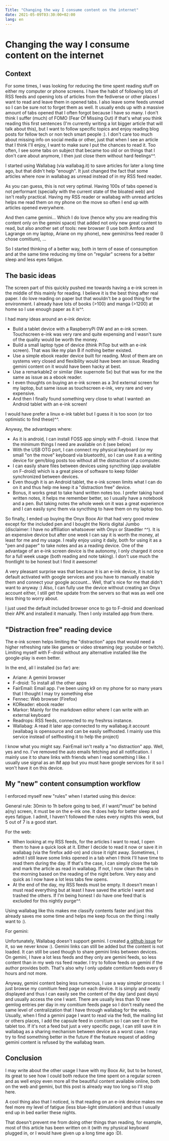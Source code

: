 ```yaml
---
Title: "Changing the way I consume content on the internet"
date: 2021-05-09T03:30:00+02:00
lang: en
---
```


# Changing the way I consume content on the internet

## Context

For some times, I was looking for reducing the time spent reading stuff on either my computer or phone screens. I have the habit of following lots of RSS feeds and opening lots of articles from the fediverse or other places I want to read and leave them in opened tabs. I also leave some feeds unread so I can be sure not to forget them as well. It usually ends up with a massive amount of tabs opened that I often forgot because I have so many.
I don't think I suffer (much) of FOMO (Fear Of Missing Out) if that's what you think reading this first sentences (I'm currently writing a lot bigger article that will talk about this), but I want to follow specific topics and enjoy reading blog posts for fellow tech or non tech smart people :). I don't care too much about missing info on social media or other, just that when I see an article that I think I'll enjoy, I want to make sure I put the chances to read it. Too often, I see some tabs on subject that became too old or on things that I don't care about anymore, I then just close them without hard feelings^^.

I started using Wallabag (via wallabag.it) to save articles for later a long time ago, but that didn't help "enough". It just changed the fact that some articles where now in wallabag as unread instead of in my RSS feed reader.

As you can guess, this is not very optimal. Having 100s of tabs opened is not performant (specially with the current state of the bloated web) and isn't really practical. Having my RSS reader or wallabag with unread articles helps me read them on my phone on the move so often I end up with articles opened everywhere.

And then came gemini… Which I do love (hence why you are reading this content only on the gemini space) that added not only new great content to read, but also another set of tools: new browser (I use both Amfora and Lagrange on my laptop, Ariane on my phone), new gemini/rss feed reader (I chose comitium), …

So I started thinking of a better way, both in term of ease of consumption and at the same time reducing my time on "regular" screens for a better sleep and less eyes fatigue.


## The basic ideas

The screen part of this quickly pushed me towards having a e-ink screen in the middle of this mainly for reading. I believe it is the best thing after real paper. I do love reading on paper but that wouldn't be a good thing for the environment. I already have lots of books (>100) and manga (>1200) at home so I use enough paper as it is^^.

I had many ideas around an e-ink device:
* Build a tablet device with a RaspberryPi 0W and an e-ink screen. Touchscreen e-ink was very rare and quite expensing and I wasn't sure of the quality would be worth the money.
* Build a small laptop type of device (think PiTop but with an e-ink screen). That was like my plan B if nothing better existed.
* Use a simple ebook reader device built for reading. Most of them are on systems very closed and flexibility would have been an issue. Reading gemini content on it would have been hacky at best.
* Use a remarkable2 or similar (like supernote 5x) but that was for me the same as issue as a ebook reader.
* I even thoughts on buying an e-ink screen as a 3rd external screen for my laptop, but same issue as touchscreen e-ink, very rare and very expensive.
* And then I finally found something very close to what I wanted: an Android tablet with an e-ink screen!

I would have prefer a linux e-ink tablet but I guess it is too soon (or too optimistic to find these)^^.

Anyway, the advantages where:
* As it is android, I can install FOSS app simply with F-droid. I know that the minimum things I need are available on it (see below)
* With the USB OTG port, I can connect my physical keyboard (or my small "on the move" keyboard via bluetooth), so I can use it as a writing device for gem/blog posts too without all the distraction of a computer.
* I can easily share files between devices using syncthing (app available on F-droid) which is a great piece of software to keep folder synchronized between devices.
* Even though it is an Android tablet, the e-ink screen limits what I can do on it and thus help me keep it a "distraction free" device.
* Bonus, it works great to take hand written notes too. I prefer taking hand written notes, it helps me remember better, so I usually have a notebook and a pen. But taking notes the whole week on it was a great experience and I can easily sync them via syncthing to have them on my laptop too.

So finally, I ended up buying the Onyx Boox Air that had very good review except for the included pen and I bought the Noris digital Jumbo (disclaimer: I have no affiliation whatsoever with Onyx or Staedtler ^^). It is an expensive device but after one week I can say it is worth the money, at least for me and my usage. I really enjoy using it daily, both for using it as a "pen and paper" to take notes and as a reading device. One of the advantage of an e-ink screen device is the autonomy, I only charged it once for a full week usage (both reading and note taking). I don't use much the frontlight to be honest but I find it awesome!

A very pleasant surprise was that because it is an e-ink device, it is not by default activated with google services and you have to manually enable them and connect your google account… Well, that's nice for me that didn't want to anyway :)
Also, I can fully use the device without creating an Onyx account either, I still get the update from the servers so that was as well one less thing to worry about.

I just used the default included browser once to go to F-droid and download their APK and installed it manually. Then I only installed app from there.


## "Distraction free" reading device

The e-ink screen helps limiting the "distraction" apps that would need a higher refreshing rate like games or video streaming (eg: youtube or twitch). Limiting myself with F-droid without any alternative installed like the google-play is even better.

In the end, all I installed (so far) are:
* Ariane: A gemini browser
* F-droid: To install all the other apps
* FairEmail: Email app. I've been using k9 on my phone for so many years that I thought I may try something else
* Fennec: Web browser (Firefox)
* KOReader: ebook reader
* Markor: Mainly for the markdown editor where I can write with an external keyboard
* Readrops: RSS feeds, connected to my freshrss instance.
* Wallabag: A read it later app connected to my wallabag.it account (wallabag is opensource and can be easily selfhosted. I mainly use this service instead of selfhosting it to help the project)

I know what you might say. FairEmail isn't really a "no distraction" app. Well, yes and no. I've removed the auto emails fetching and all notification. I mainly use it to share links with friends when I read something I like. I usually use signal as an IM app but you must have google services for it so I won't have it on this device.


## My "new" content consumption workflow

I enforced myself new "rules" when I started using this device:

General rule: 30min to 1h before going to bed, if I want/"must" be behind a(ny) screen, it must be on the e-ink one. It does help for better sleep and eyes fatigue. I admit, I haven't followed the rules every nights this week, but 5 out of 7 is a good start.

For the web:

- When looking at my RSS feeds, for the articles I want to read, I open them to have a quick look at it. Either I decide to read it now or save it in wallabag (via the firefox add-on) and close it right away. Sometimes, I admit I still leave some links opened in a tab when I think I'll have time to read them during the day. If that's the case, I can simply close the tab and mark the article as read in wallabag. If not, I now clean the tabs in the morning based on the reading of the night before. Very easy and quick as I now have a lot less tabs few opens.
- At the end of the day, my RSS feeds must be empty. It doesn't mean I must read everything but at least I have saved the article I want and trashed the others. If I'm being honest I do have one feed that is excluded for this nightly purge^^.

Using wallabag like this makes me classify contents faster and just this already saves me some time and helps me keep focus on the thing i really want to :).


For gemini:

Unfortunately, Wallabag doesn't support gemini. I created [a github issue](https://github.com/wallabag/wallabag/issues/5272) for it, so we never know :). Gemini links can still be added but the content is not loaded. It can still be used though to share gemini links between devices.
On gemini, I have a lot less feeds and they only are gemini feeds, so less content than in my web rss feed reader. I try to follow feeds on gemini if the author provides both. That's also why I only update comitium feeds every 6 hours and not more.

Anyway, gemini content being less numerous, I use a way simpler process: I just browse my comitium feed page on each device. It is simply and neatly displayed and thus I can easily see the content of the day (and past days) and usually access the one I want. There are usually less than 10 new gemlog entries per day in my comitium feeds page so I don't really need the same level of centralization that I have through wallabag for the webs. Usually, when I find a gemini page I want to read via the fedi, the mailing list or others places, I add the capsule feed in comitium so I can see it on the tablet too. If it's not a feed but just a very specific page, I can still save it in wallabag as a sharing mechanism between device as a worst case. I may try to find something better in the future if the feature request of adding gemini content is refused by the wallabag team.


## Conclusion

I may write about the other usage I have with my Boox Air, but to be honest, its great to see how I could both reduce the time spent on a regular screen and as well enjoy even more all the beautiful content available online, both on the web and gemini, but this post is already way too long so I'll stop here.

A cool thing also that I noticed, is that reading on an e-ink device makes me feel more my level of fatigue (less blue-light stimulation) and thus I usually end up in bed earlier these nights.

That doesn't prevent me from doing other things than reading, for example, most of this article has been written on it (with my physical keyboard plugged in, or I would have given up a long time ago :D).
